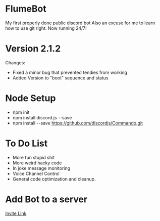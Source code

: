 # FlumeBot
My first properly done public discord bot
Also an excuse for me to learn how to use git right.
Now running 24/7!


# Version 2.1.2
Changes:
- Fixed a minor bug that prevented tendies from working
- Added Version to "boot" sequence and status


# Node Setup
- npm init
- npm install discord.js --save
- npm install --save https://github.com/discordjs/Commando.git

# To Do List
- More fun stupid shit
- More weird hacky code
- In joke message monitoring
- Voice Channel Control
- General code optimization and cleanup.

# Add Bot to a server
[Invite Link](https://discordapp.com/oauth2/authorize?client_id=662760640242384904&scope=bot&permissions=2146958591)
